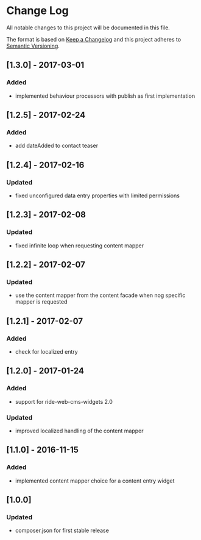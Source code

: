 # Change Log
All notable changes to this project will be documented in this file.

The format is based on [Keep a Changelog](http://keepachangelog.com/)
and this project adheres to [Semantic Versioning](http://semver.org/).

## [1.3.0] - 2017-03-01
### Added
- implemented behaviour processors with publish as first implementation

## [1.2.5] - 2017-02-24
### Added
- add dateAdded to contact teaser

## [1.2.4] - 2017-02-16
### Updated
- fixed unconfigured data entry properties with limited permissions

## [1.2.3] - 2017-02-08
### Updated
- fixed infinite loop when requesting content mapper

## [1.2.2] - 2017-02-07
### Updated
- use the content mapper from the content facade when nog specific mapper is requested

## [1.2.1] - 2017-02-07
### Added
- check for localized entry

## [1.2.0] - 2017-01-24
### Added
- support for ride-web-cms-widgets 2.0
### Updated
- improved localized handling of the content mapper

## [1.1.0] - 2016-11-15
### Added
- implemented content mapper choice for a content entry widget

## [1.0.0]
### Updated
- composer.json for first stable release
